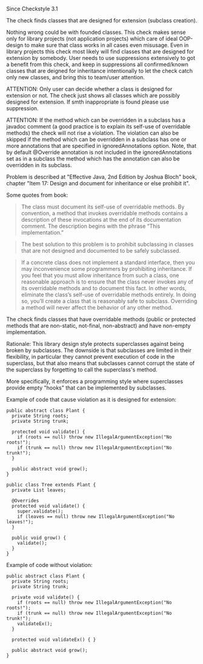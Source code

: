 Since Checkstyle 3.1

The check finds classes that are designed for extension (subclass creation).

Nothing wrong could be with founded classes. This check makes sense only for library projects (not application projects) which care of ideal OOP-design to make sure that class works in all cases even misusage. Even in library projects this check most likely will find classes that are designed for extension by somebody. User needs to use suppressions extensively to got a benefit from this check, and keep in suppressions all confirmed/known classes that are deigned for inheritance intentionally to let the check catch only new classes, and bring this to team/user attention.

ATTENTION: Only user can decide whether a class is designed for extension or not. The check just shows all classes which are possibly designed for extension. If smth inappropriate is found please use suppression.

ATTENTION: If the method which can be overridden in a subclass has a javadoc comment (a good practice is to explain its self-use of overridable methods) the check will not rise a violation. The violation can also be skipped if the method which can be overridden in a subclass has one or more annotations that are specified in ignoredAnnotations option. Note, that by default @Override annotation is not included in the ignoredAnnotations set as in a subclass the method which has the annotation can also be overridden in its subclass.

Problem is described at "Effective Java, 2nd Edition by Joshua Bloch" book, chapter "Item 17: Design and document for inheritance or else prohibit it".

Some quotes from book:

> The class must document its self-use of overridable methods. By convention, a method that invokes overridable methods contains a description of these invocations at the end of its documentation comment. The description begins with the phrase “This implementation.”

> The best solution to this problem is to prohibit subclassing in classes that are not designed and documented to be safely subclassed.

> If a concrete class does not implement a standard interface, then you may inconvenience some programmers by prohibiting inheritance. If you feel that you must allow inheritance from such a class, one reasonable approach is to ensure that the class never invokes any of its overridable methods and to document this fact. In other words, eliminate the class’s self-use of overridable methods entirely. In doing so, you’ll create a class that is reasonably safe to subclass. Overriding a method will never affect the behavior of any other method.

The check finds classes that have overridable methods (public or protected methods that are non-static, not-final, non-abstract) and have non-empty implementation.

Rationale: This library design style protects superclasses against being broken by subclasses. The downside is that subclasses are limited in their flexibility, in particular they cannot prevent execution of code in the superclass, but that also means that subclasses cannot corrupt the state of the superclass by forgetting to call the superclass's method.

More specifically, it enforces a programming style where superclasses provide empty "hooks" that can be implemented by subclasses.

Example of code that cause violation as it is designed for extension:

    public abstract class Plant {
      private String roots;
      private String trunk;
    
      protected void validate() {
        if (roots == null) throw new IllegalArgumentException("No roots!");
        if (trunk == null) throw new IllegalArgumentException("No trunk!");
      }
    
      public abstract void grow();
    }
    
    public class Tree extends Plant {
      private List leaves;
    
      @Overrides
      protected void validate() {
        super.validate();
        if (leaves == null) throw new IllegalArgumentException("No leaves!");
      }
    
      public void grow() {
        validate();
      }
    }

Example of code without violation:

    public abstract class Plant {
      private String roots;
      private String trunk;
    
      private void validate() {
        if (roots == null) throw new IllegalArgumentException("No roots!");
        if (trunk == null) throw new IllegalArgumentException("No trunk!");
        validateEx();
      }
    
      protected void validateEx() { }
    
      public abstract void grow();
    }